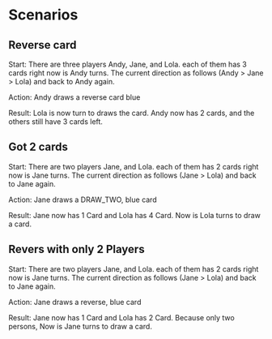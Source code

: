 # Scenarios

## Reverse card

Start: There are three players Andy, Jane, and Lola. each of them has 3 cards
right now is Andy turns. The current direction as follows (Andy > Jane > Lola)
and back to Andy again. 

Action: Andy draws a reverse card blue

Result: Lola is now turn to draws the card. Andy now has 2 cards, and the others still 
have 3 cards left.

## Got 2 cards

Start: There are two players Jane, and Lola. each of them has 2 cards
right now is Jane turns. The current direction as follows (Jane > Lola)
and back to Jane again. 

Action: Jane draws a DRAW_TWO, blue card

Result: Jane now has 1 Card and Lola has 4 Card. Now is Lola turns to draw a card.

## Revers with only 2 Players

Start: There are two players Jane, and Lola. each of them has 2 cards
right now is Jane turns. The current direction as follows (Jane > Lola)
and back to Jane again.

Action: Jane draws a reverse, blue card

Result: Jane now has 1 Card and Lola has 2 Card. Because only two persons, 
Now is Jane turns to draw a card.